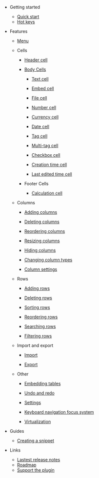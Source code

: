 -   Getting started

    -   [Quick start](quickstart.md)
    -   [Hot keys](hot-keys.md)

-   Features

    -   [Menu](menu.md)

    -   Cells

        -   [Header cell](header-cell.md)

        -   [Body Cells](body-cell.md)

            -   [Text cell](body-cell-text.md)

            -   [Embed cell](body-cell-embed.md)

            -   [File cell](body-cell-file.md)

            -   [Number cell](body-cell-number.md)

            -   [Currency cell](body-cell-currency.md)

            -   [Date cell](body-cell-date.md)

            -   [Tag cell](body-cell-tag.md)

            -   [Multi-tag cell](body-cell-multi-tag.md)

            -   [Checkbox cell](body-cell-checkbox.md)

            -   [Creation time cell](body-cell-creation-time.md)

            -   [Last edited time cell](body-cell-last-edited-time.md)

        -   Footer Cells

            -   [Calculation cell](footer-cell-calculation.md)

    -   Columns

        -   [Adding columns](column-add.md)

        -   [Deleting columns](column-delete.md)

        -   [Reordering columns](column-reorder.md)

        -   [Resizing columns](column-resize.md)

        -   [Hiding columns](column-hide.md)

        -   [Changing column types](column-types.md)

        -   [Column settings](column-settings.md)

    -   Rows

        -   [Adding rows](row-add.md)

        -   [Deleting rows](row-delete.md)

        -   [Sorting rows](row-sort.md)

        -   [Reordering rows](row-reorder.md)

        -   [Searching rows](row-search.md)

        -   [Filtering rows](row-filter.md)

    -   Import and export

        -   [Import](import.md)

        -   [Export](export.md)

    -   Other

        -   [Embedding tables](embedding-tables.md)

        -   [Undo and redo](undo-redo.md)

        -   [Settings](settings.md)

        -   [Keyboard navigation focus system](keyboard-navigation-focus-system.md)

        -   [Virtualization](virtualization.md)

-   Guides

    -   [Creating a snippet](guide-snippet.md)

-   Links

    -   [Lastest release notes](https://github.com/trey-wallis/obsidian-dashboards/releases/tag/6.19.0)
    -   [Roadmap](https://github.com/users/trey-wallis/projects/2)
    -   [Support the plugin](https://www.buymeacoffee.com/treywallis)
